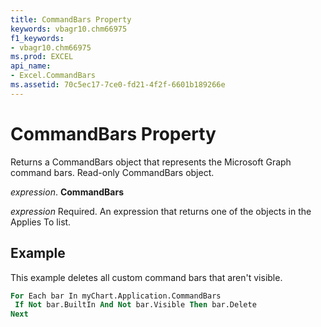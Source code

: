 ```yaml
---
title: CommandBars Property
keywords: vbagr10.chm66975
f1_keywords:
- vbagr10.chm66975
ms.prod: EXCEL
api_name:
- Excel.CommandBars
ms.assetid: 70c5ec17-7ce0-fd21-4f2f-6601b189266e
---
```



# CommandBars Property

Returns a CommandBars object that represents the Microsoft Graph command bars. Read-only CommandBars object.

 _expression_. **CommandBars**

 _expression_ Required. An expression that returns one of the objects in the Applies To list.


## Example

This example deletes all custom command bars that aren't visible.


```vb
For Each bar In myChart.Application.CommandBars 
 If Not bar.BuiltIn And Not bar.Visible Then bar.Delete 
Next
```



